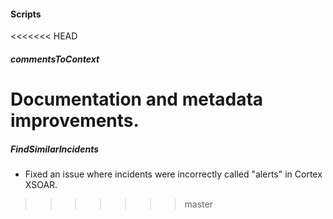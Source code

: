 
#### Scripts

<<<<<<< HEAD
##### commentsToContext

Documentation and metadata improvements.
=======
##### FindSimilarIncidents

- Fixed an issue where incidents were incorrectly called "alerts" in Cortex XSOAR.
>>>>>>> master
